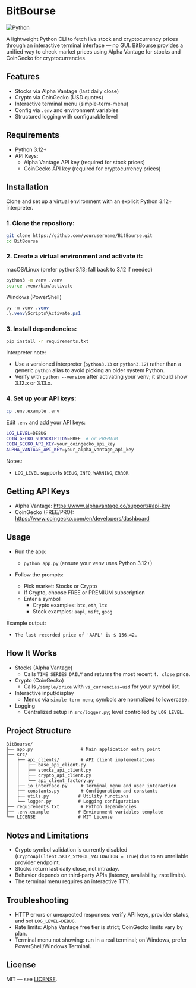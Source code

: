 # BitBourse

[![Python](https://img.shields.io/badge/Python-3.12%2B-blue.svg)](https://www.python.org/downloads/)

A lightweight Python CLI to fetch live stock and cryptocurrency prices through an interactive terminal interface — no GUI. BitBourse provides a unified way to check market prices using Alpha Vantage for stocks and CoinGecko for cryptocurrencies.

## Features
- Stocks via Alpha Vantage (last daily close)
- Crypto via CoinGecko (USD quotes)
- Interactive terminal menu (simple-term-menu)
- Config via `.env` and environment variables
- Structured logging with configurable level

## Requirements

- Python 3.12+
- API Keys:
  - Alpha Vantage API key (required for stock prices)
  - CoinGecko API key (required for cryptocurrency prices)

## Installation
Clone and set up a virtual environment with an explicit Python 3.12+ interpreter.

### 1. Clone the repository:
```bash
git clone https://github.com/yourusername/BitBourse.git
cd BitBourse
```

### 2. Create a virtual environment and activate it:

macOS/Linux (prefer python3.13; fall back to 3.12 if needed)
```bash
python3 -m venv .venv
source .venv/bin/activate
```

Windows (PowerShell)
```powershell
py -m venv .venv 
.\.venv\Scripts\Activate.ps1
```

### 3. Install dependencies:
```bash
pip install -r requirements.txt
```
Interpreter note:
- Use a versioned interpreter (`python3.13` or `python3.12`) rather than a generic `python` alias to avoid picking an older system Python.
- Verify with `python --version` after activating your venv; it should show 3.12.x or 3.13.x.

### 4. Set up your API keys:
```bash
cp .env.example .env
```

Edit `.env` and add your API keys:
```bash
LOG_LEVEL=DEBUG
COIN_GECKO_SUBSCRIPTION=FREE  # or PREMIUM
COIN_GECKO_API_KEY=your_coingecko_api_key
ALPHA_VANTAGE_API_KEY=your_alpha_vantage_api_key
```

Notes:
- `LOG_LEVEL` supports `DEBUG`, `INFO`, `WARNING`, `ERROR`.

## Getting API Keys
- Alpha Vantage: https://www.alphavantage.co/support/#api-key
- CoinGecko (FREE/PRO): https://www.coingecko.com/en/developers/dashboard

## Usage
- Run the app:
  - `python app.py`  (ensure your venv uses Python 3.12+)

- Follow the prompts:
  - Pick market: Stocks or Crypto
  - If Crypto, choose FREE or PREMIUM subscription
  - Enter a symbol
    - Crypto examples: `btc`, `eth`, `ltc`
    - Stock examples: `aapl`, `msft`, `goog`

Example output:
- `The last recorded price of 'AAPL' is $ 156.42.`

## How It Works
- Stocks (Alpha Vantage)
  - Calls `TIME_SERIES_DAILY` and returns the most recent `4. close` price.
- Crypto (CoinGecko)
  - Calls `/simple/price` with `vs_currencies=usd` for your symbol list.
- Interactive input/display
  - Menus via `simple-term-menu`; symbols are normalized to lowercase.
- Logging
  - Centralized setup in `src/logger.py`; level controlled by `LOG_LEVEL`.

## Project Structure
```
BitBourse/
├── app.py                  # Main application entry point
├── src/
│   ├── api_clients/        # API client implementations
│   │   ├── base_api_client.py
│   │   ├── stocks_api_client.py
│   │   ├── crypto_api_client.py
│   │   └── api_client_factory.py
│   ├── io_interface.py     # Terminal menu and user interaction
│   ├── constants.py        # Configuration and constants
│   ├── utils.py           # Utility functions
│   └── logger.py          # Logging configuration
├── requirements.txt        # Python dependencies
├── .env.example           # Environment variables template
└── LICENSE                # MIT License
```

## Notes and Limitations
- Crypto symbol validation is currently disabled (`CryptoApiClient.SKIP_SYMBOL_VALIDATION = True`) due to an unreliable provider endpoint.
- Stocks return last daily close, not intraday.
- Behavior depends on third‑party APIs (latency, availability, rate limits).
- The terminal menu requires an interactive TTY.

## Troubleshooting
- HTTP errors or unexpected responses: verify API keys, provider status, and set `LOG_LEVEL=DEBUG`.
- Rate limits: Alpha Vantage free tier is strict; CoinGecko limits vary by plan.
- Terminal menu not showing: run in a real terminal; on Windows, prefer PowerShell/Windows Terminal.

## License
MIT — see [LICENSE](LICENSE).
